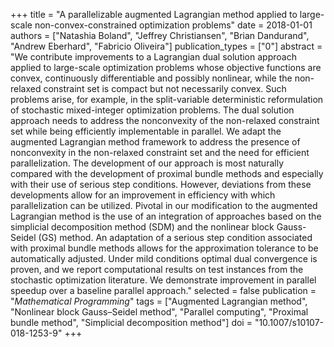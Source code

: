 +++
title = "A parallelizable augmented Lagrangian method applied to large-scale non-convex-constrained optimization problems"
date = 2018-01-01
authors = ["Natashia Boland", "Jeffrey Christiansen", "Brian Dandurand", "Andrew Eberhard", "Fabricio Oliveira"]
publication_types = ["0"]
abstract = "We contribute improvements to a Lagrangian dual solution approach applied to large-scale optimization problems whose objective functions are convex, continuously differentiable and possibly nonlinear, while the non-relaxed constraint set is compact but not necessarily convex. Such problems arise, for example, in the split-variable deterministic reformulation of stochastic mixed-integer optimization problems. The dual solution approach needs to address the nonconvexity of the non-relaxed constraint set while being efficiently implementable in parallel. We adapt the augmented Lagrangian method framework to address the presence of nonconvexity in the non-relaxed constraint set and the need for efficient parallelization. The development of our approach is most naturally compared with the development of proximal bundle methods and especially with their use of serious step conditions. However, deviations from these developments allow for an improvement in efficiency with which parallelization can be utilized. Pivotal in our modification to the augmented Lagrangian method is the use of an integration of approaches based on the simplicial decomposition method (SDM) and the nonlinear block Gauss-Seidel (GS) method. An adaptation of a serious step condition associated with proximal bundle methods allows for the approximation tolerance to be automatically adjusted. Under mild conditions optimal dual convergence is proven, and we report computational results on test instances from the stochastic optimization literature. We demonstrate improvement in parallel speedup over a baseline parallel approach."
selected = false
publication = "*Mathematical Programming*"
tags = ["Augmented Lagrangian method", "Nonlinear block Gauss–Seidel method", "Parallel computing", "Proximal bundle method", "Simplicial decomposition method"]
doi = "10.1007/s10107-018-1253-9"
+++

